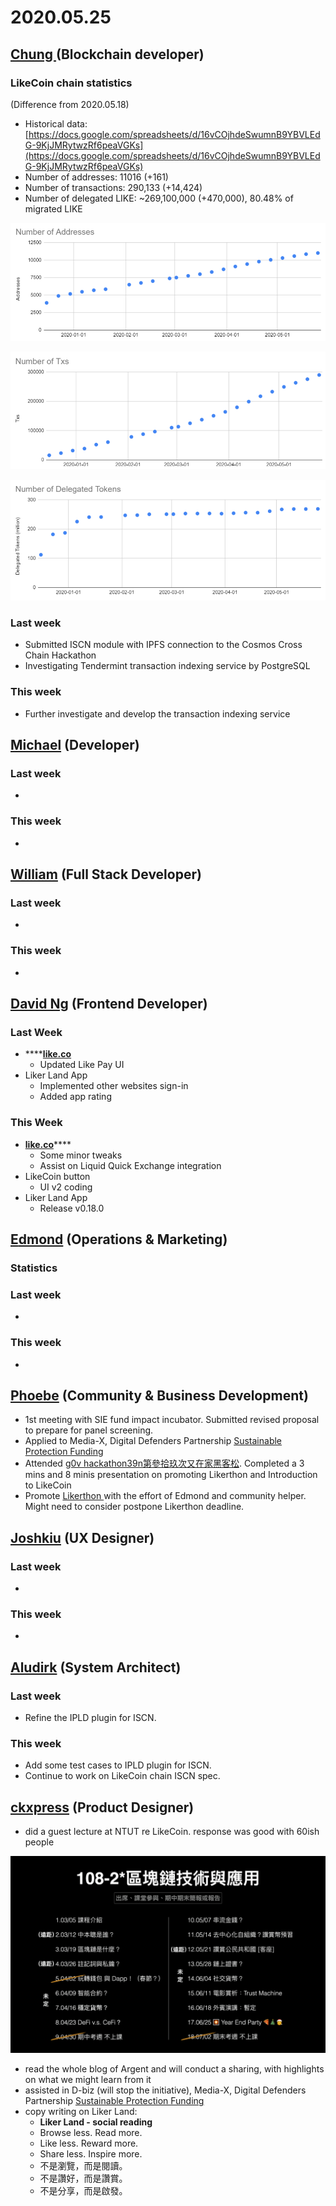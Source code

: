 # 2020.05.25



## [Chung ](https://like.co/chungwu)\(Blockchain developer\)

### LikeCoin chain statistics

\(Difference from 2020.05.18\)

* Historical data: [https://docs.google.com/spreadsheets/d/16vCOjhdeSwumnB9YBVLEdG-9KjJMRytwzRf6peaVGKs](https://docs.google.com/spreadsheets/d/16vCOjhdeSwumnB9YBVLEdG-9KjJMRytwzRf6peaVGKs)
* Number of addresses: 11016 \(+161\)
* Number of transactions: 290,133 \(+14,424\)
* Number of delegated LIKE: ~269,100,000 \(+470,000\), 80.48% of migrated LIKE

![](../.gitbook/assets/image%20%2842%29.png)

![](../.gitbook/assets/image%20%2843%29.png)

![](../.gitbook/assets/image%20%2841%29.png)

### Last week

* Submitted ISCN module with IPFS connection to the Cosmos Cross Chain Hackathon
* Investigating Tendermint transaction indexing service by PostgreSQL

### This week

* Further investigate and develop the transaction indexing service

## [Michael](httsp://like.co/michaelcheung) \(Developer\)

### Last week

* 
### This week

* 
## [William](https://like.co/williamchong007) \(Full Stack Developer\)

### Last week

* 
### This week

* 
## [David Ng](https://github.com/nwingt) \(Frontend Developer\)

### Last Week

* \*\*\*\*[**like.co**](https://like.co)
  * Updated Like Pay UI
* Liker Land App
  * Implemented other websites sign-in
  * Added app rating

### This Week

* [**like.co**](https://like.co)\*\*\*\*
  * Some minor tweaks
  * Assist on Liquid Quick Exchange integration
* LikeCoin button
  * UI v2 coding
* Liker Land App
  * Release v0.18.0

## [E**dmond**](https://like.co/edmondyu) **\(Operations & Marketing\)**

### **Statistics**

### **Last week**

* 
### This week

* 


## [Phoebe](https://like.co/phoebe_fb) \(Community & Business Development\) <a id="fbf6"></a>

* 1st meeting with SIE fund impact incubator. Submitted revised proposal to prepare for panel screening. 
* Applied to Media-X, Digital Defenders Partnership [Sustainable Protection Funding](https://www.digitaldefenders.org/funding/sustainable-protection-funding/)
* Attended [g0v hackathon39n第參拾玖次又在家黑客松](https://docs.google.com/spreadsheets/d/1FZag4UTdaVUfdjBiVACRceoWhqTTGrW-fTHok_cYgkI/edit?pli=1#gid=1). Completed a 3 mins and 8 minis presentation on promoting Likerthon and Introduction to LikeCoin 
* Promote [Likerthon ](https://github.com/likecoin/likerthon)with the effort of Edmond and community helper. Might need to consider postpone Likerthon deadline.

## [Joshkiu](https://like.co/joshkiu) \(UX Designer\)

### Last week

* 
### This week

* 
## [Aludirk](https://like.co/aludirk) \(System Architect\) <a id="fbf6"></a>

### Last week

* Refine the IPLD plugin for ISCN.

### This week

* Add some test cases to IPLD plugin for ISCN.
* Continue to work on LikeCoin chain ISCN spec.

## [ckxpress](https://like.co/ckxpress) \(Product Designer\) <a id="fbf6"></a>

* did a guest lecture at NTUT re LikeCoin. response was good with 60ish people

![](../.gitbook/assets/99295070_1889167207884846_2634685513784623104_n-1-edited.png)

* read the whole blog of Argent and will conduct a sharing, with highlights on what we might learn from it
* assisted in D-biz \(will stop the initiative\), Media-X, Digital Defenders Partnership [Sustainable Protection Funding](https://www.digitaldefenders.org/funding/sustainable-protection-funding/)
* copy writing on Liker Land:
  * **Liker Land - social reading**
  * Browse less. Read more.
  * Like less. Reward more.
  * Share less. Inspire more.
  * 不是瀏覽，而是閱讀。
  * 不是讚好，而是讚賞。
  * 不是分享，而是啟發。

